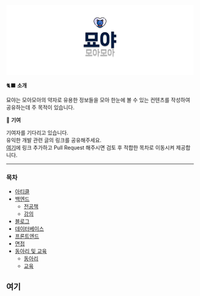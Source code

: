 ![MOEUDA](./moamoa.png)

🐈‍⬛ **소개**

묘야는 모아모아의 약자로 유용한 정보들을 모아 한눈에 볼 수 있는 컨텐츠를 작성하여 공유하는데 주 목적이 있습니다.

🚀 **기여**

기여자를 기다리고 있습니다.  
유익한 개발 관련 글의 링크를 공유해주세요.  
[여기](#여기)에 링크 추가하고 Pull Request 해주시면 검토 후 적합한 목차로 이동시켜 제공합니다.

---
### 목차

- [아티클](https://github.com/dev-wooyeon/archive/tree/main/아티클#목차)
- [백엔드](https://github.com/dev-wooyeon/archive/tree/main/백엔드#목차)
  - [전공책](https://github.com/dev-wooyeon/archive/tree/main/백엔드/서적#목차)
  - [강의](https://github.com/dev-wooyeon/archive/tree/main/백엔드/강의#목차)
- [블로그](https://github.com/dev-wooyeon/archive/tree/main/블로그#목차)
- [데이터베이스](https://github.com/dev-wooyeon/archive/tree/main/데이터베이스#목차)
- [프론트엔드](https://github.com/dev-wooyeon/archive/tree/main/프론트엔드#목차)
- [면접](https://github.com/dev-wooyeon/archive/tree/main/interview#목차)
- [동아리 및 교육](https://github.com/dev-wooyeon/archive/tree/main/동아리%20및%20교육#목차)
  - [동아리](https://github.com/dev-wooyeon/archive/tree/main/동아리%20및%20교육#동아리)
  - [교육](https://github.com/dev-wooyeon/archive/tree/main/동아리%20및%20교육#교육)

## 여기
